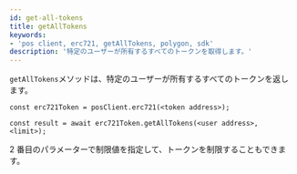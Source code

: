 ```yaml
---
id: get-all-tokens
title: getAllTokens
keywords:
- 'pos client, erc721, getAllTokens, polygon, sdk'
description: '特定のユーザーが所有するすべてのトークンを取得します。'
---
```


`getAllTokens`メソッドは、特定のユーザーが所有するすべてのトークンを返します。

```
const erc721Token = posClient.erc721(<token address>);

const result = await erc721Token.getAllTokens(<user address>, <limit>);

```

2 番目のパラメーターで制限値を指定して、トークンを制限することもできます。
